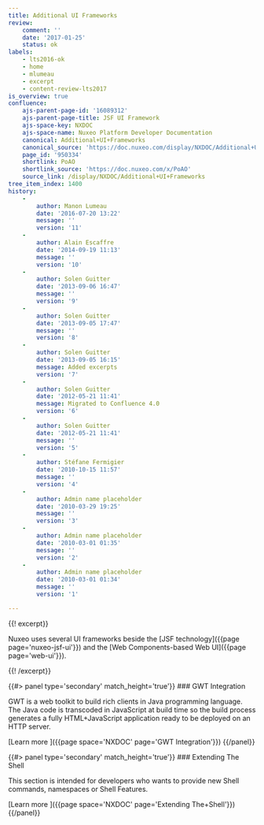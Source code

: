 ```yaml
---
title: Additional UI Frameworks
review:
    comment: ''
    date: '2017-01-25'
    status: ok
labels:
    - lts2016-ok
    - home
    - mlumeau
    - excerpt
    - content-review-lts2017
is_overview: true
confluence:
    ajs-parent-page-id: '16089312'
    ajs-parent-page-title: JSF UI Framework
    ajs-space-key: NXDOC
    ajs-space-name: Nuxeo Platform Developer Documentation
    canonical: Additional+UI+Frameworks
    canonical_source: 'https://doc.nuxeo.com/display/NXDOC/Additional+UI+Frameworks'
    page_id: '950334'
    shortlink: PoAO
    shortlink_source: 'https://doc.nuxeo.com/x/PoAO'
    source_link: /display/NXDOC/Additional+UI+Frameworks
tree_item_index: 1400
history:
    -
        author: Manon Lumeau
        date: '2016-07-20 13:22'
        message: ''
        version: '11'
    -
        author: Alain Escaffre
        date: '2014-09-19 11:13'
        message: ''
        version: '10'
    -
        author: Solen Guitter
        date: '2013-09-06 16:47'
        message: ''
        version: '9'
    -
        author: Solen Guitter
        date: '2013-09-05 17:47'
        message: ''
        version: '8'
    -
        author: Solen Guitter
        date: '2013-09-05 16:15'
        message: Added excerpts
        version: '7'
    -
        author: Solen Guitter
        date: '2012-05-21 11:41'
        message: Migrated to Confluence 4.0
        version: '6'
    -
        author: Solen Guitter
        date: '2012-05-21 11:41'
        message: ''
        version: '5'
    -
        author: Stéfane Fermigier
        date: '2010-10-15 11:57'
        message: ''
        version: '4'
    -
        author: Admin name placeholder
        date: '2010-03-29 19:25'
        message: ''
        version: '3'
    -
        author: Admin name placeholder
        date: '2010-03-01 01:35'
        message: ''
        version: '2'
    -
        author: Admin name placeholder
        date: '2010-03-01 01:34'
        message: ''
        version: '1'

---
```

{{! excerpt}}

Nuxeo uses several UI frameworks beside the [JSF technology]({{page page='nuxeo-jsf-ui'}}) and the [Web Components-based Web UI]({{page page='web-ui'}}).

{{! /excerpt}}

<div class="row" data-equalizer data-equalize-on="medium">

<div class="column medium-6">
{{#> panel type='secondary' match_height='true'}}
### GWT Integration

GWT is a web toolkit to build rich clients in Java programming language. The Java code is transcoded in JavaScript at build time so the build process generates a fully HTML+JavaScript application ready to be deployed on an HTTP server.

[Learn more&nbsp;<i class="fa fa-long-arrow-right" aria-hidden="true"></i>]({{page space='NXDOC' page='GWT Integration'}})
{{/panel}}
</div>

<div class="column medium-6">
{{#> panel type='secondary' match_height='true'}}
### Extending The Shell

This section is intended for developers who wants to provide new Shell commands, namespaces or Shell Features.

[Learn more&nbsp;<i class="fa fa-long-arrow-right" aria-hidden="true"></i>]({{page space='NXDOC' page='Extending The+Shell'}})
{{/panel}}
</div>

</div>
